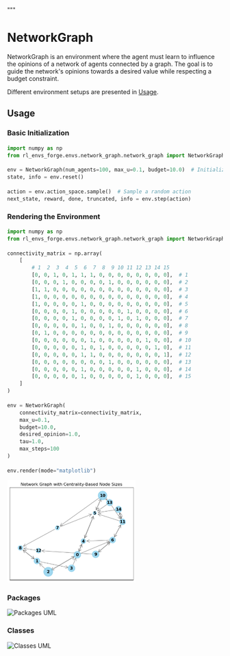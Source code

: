 """
# NetworkGraph

NetworkGraph is an environment where the agent must learn to influence the opinions of a network of agents connected by a graph. The goal is to guide the network's opinions towards a desired value while respecting a budget constraint.

Different environment setups are presented in [Usage](#usage).

## Usage

### Basic Initialization

```python
import numpy as np
from rl_envs_forge.envs.network_graph.network_graph import NetworkGraph

env = NetworkGraph(num_agents=100, max_u=0.1, budget=10.0)  # Initialize with 100 agents
state, info = env.reset()

action = env.action_space.sample()  # Sample a random action
next_state, reward, done, truncated, info = env.step(action)
```


### Rendering the Environment
```python
import numpy as np
from rl_envs_forge.envs.network_graph.network_graph import NetworkGraph

connectivity_matrix = np.array(
    [
        # 1  2  3  4  5  6  7  8  9 10 11 12 13 14 15
        [0, 0, 1, 0, 1, 1, 1, 0, 0, 0, 0, 0, 0, 0, 0],  # 1
        [0, 0, 0, 1, 0, 0, 0, 0, 1, 0, 0, 0, 0, 0, 0],  # 2
        [1, 1, 0, 0, 0, 0, 0, 0, 0, 0, 0, 0, 0, 0, 0],  # 3
        [1, 0, 0, 0, 0, 0, 0, 0, 0, 0, 0, 0, 0, 0, 0],  # 4
        [1, 0, 0, 0, 0, 1, 0, 0, 0, 0, 0, 0, 0, 0, 0],  # 5
        [0, 0, 0, 0, 1, 0, 0, 0, 0, 0, 1, 0, 0, 0, 0],  # 6
        [0, 0, 0, 0, 1, 0, 0, 0, 0, 1, 0, 1, 0, 0, 0],  # 7
        [0, 0, 0, 0, 0, 1, 0, 0, 1, 0, 0, 0, 0, 0, 0],  # 8
        [0, 1, 0, 0, 0, 0, 0, 0, 0, 0, 0, 0, 0, 0, 0],  # 9
        [0, 0, 0, 0, 0, 0, 1, 0, 0, 0, 0, 0, 1, 0, 0],  # 10
        [0, 0, 0, 0, 0, 1, 0, 1, 0, 0, 0, 0, 0, 1, 0],  # 11
        [0, 0, 0, 0, 0, 1, 1, 0, 0, 0, 0, 0, 0, 0, 1],  # 12
        [0, 0, 0, 0, 0, 0, 0, 0, 1, 0, 0, 0, 0, 0, 0],  # 13
        [0, 0, 0, 0, 0, 1, 0, 0, 0, 0, 0, 1, 0, 0, 0],  # 14
        [0, 0, 0, 0, 0, 1, 0, 0, 0, 0, 0, 1, 0, 0, 0],  # 15
    ]
)

env = NetworkGraph(
    connectivity_matrix=connectivity_matrix,
    max_u=0.1,
    budget=10.0,
    desired_opinion=1.0,
    tau=1.0,
    max_steps=100
)

env.render(mode="matplotlib")
```

<img src="../../../docs/figures/network_graph/example.png" alt="NetworkGraph render" width="300">

### Packages

<img src="../../../docs/diagrams/network_graph/packages_network_graph.png" alt="Packages UML" width="300">

### Classes

<img src="../../../docs/diagrams/network_graph/classes_network_graph.png" alt="Classes UML" width="300">
